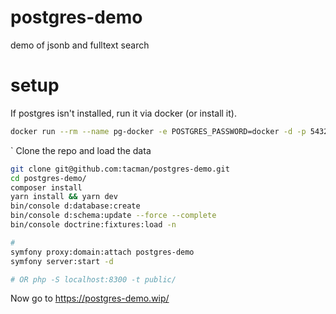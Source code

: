 # postgres-demo
demo of jsonb and fulltext search

# setup

If postgres isn't installed, run it via docker (or install it).
```bash
docker run --rm --name pg-docker -e POSTGRES_PASSWORD=docker -d -p 5432:5432 -v $HOME/docker/volumes/postgres15:/var/lib/postgresql/data postgres:15
```
`
Clone the repo and load the data
```bash
git clone git@github.com:tacman/postgres-demo.git
cd postgres-demo/
composer install
yarn install && yarn dev
bin/console d:database:create
bin/console d:schema:update --force --complete
bin/console doctrine:fixtures:load -n

# 
symfony proxy:domain:attach postgres-demo
symfony server:start -d

# OR php -S localhost:8300 -t public/
```

Now go to https://postgres-demo.wip/





